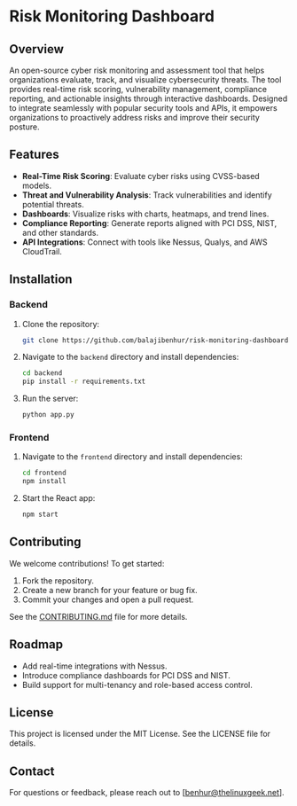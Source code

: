 # Risk Monitoring Dashboard

## Overview
An open-source cyber risk monitoring and assessment tool that helps organizations evaluate, track, and visualize cybersecurity threats. The tool provides real-time risk scoring, vulnerability management, compliance reporting, and actionable insights through interactive dashboards. Designed to integrate seamlessly with popular security tools and APIs, it empowers organizations to proactively address risks and improve their security posture.

## Features
- **Real-Time Risk Scoring**: Evaluate cyber risks using CVSS-based models.
- **Threat and Vulnerability Analysis**: Track vulnerabilities and identify potential threats.
- **Dashboards**: Visualize risks with charts, heatmaps, and trend lines.
- **Compliance Reporting**: Generate reports aligned with PCI DSS, NIST, and other standards.
- **API Integrations**: Connect with tools like Nessus, Qualys, and AWS CloudTrail.

## Installation
### Backend
1. Clone the repository:
   ```bash
   git clone https://github.com/balajibenhur/risk-monitoring-dashboard.git
   ```
2. Navigate to the `backend` directory and install dependencies:
   ```bash
   cd backend
   pip install -r requirements.txt
   ```
3. Run the server:
   ```bash
   python app.py
   ```

### Frontend
1. Navigate to the `frontend` directory and install dependencies:
   ```bash
   cd frontend
   npm install
   ```
2. Start the React app:
   ```bash
   npm start
   ```

## Contributing
We welcome contributions! To get started:
1. Fork the repository.
2. Create a new branch for your feature or bug fix.
3. Commit your changes and open a pull request.

See the [CONTRIBUTING.md](CONTRIBUTING.md) file for more details.

## Roadmap
- Add real-time integrations with Nessus.
- Introduce compliance dashboards for PCI DSS and NIST.
- Build support for multi-tenancy and role-based access control.

## License
This project is licensed under the MIT License. See the LICENSE file for details.

## Contact
For questions or feedback, please reach out to [benhur@thelinuxgeek.net].
